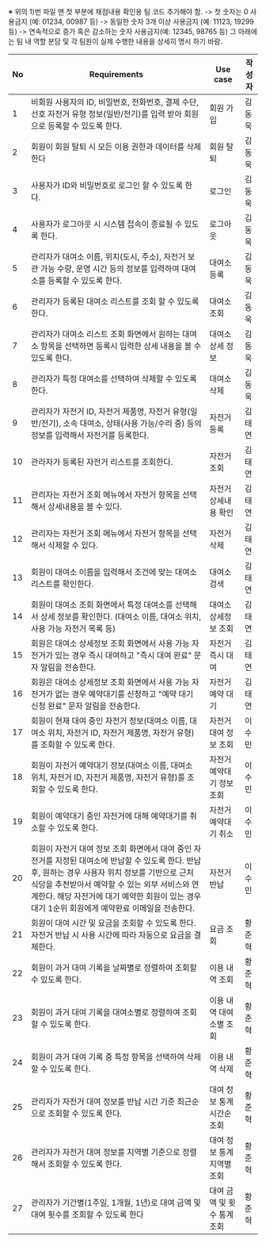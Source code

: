 ※ 위의 1)번 파일 맨 첫 부분에 채점내용 확인용 팀 코드 추가해야 함.
-> 첫 숫자는 0 사용금지 (예: 01234, 00987 등)
-> 동일한 숫자 3개 이상 사용금지 (예: 11123, 19299 등) -> 연속적으로 증가 혹은 감소하는 숫자 사용금지(예: 12345, 98765 등)
그 아래에는 팀 내 역할 분담 및 각 팀원이 실제 수행한 내용을 상세히 명시
하기 바람.

| No | Requirements | Use case | 작성자 |
| --- | --- | --- | --- |
| 1 | 비회원 사용자의 ID, 비밀번호, 전화번호, 결제 수단, 선호 자전거 유형 정보(일반/전기)를 입력 받아 회원으로 등록할 수 있도록 한다. | 회원 가입 | 김동욱 |
| 2 | 회원이 회원 탈퇴 시 모든 이용 권한과 데이터를 삭제한다 | 회원 탈퇴 | 김동욱 |
| 3 | 사용자가 ID와 비밀번호로 로그인 할 수 있도록 한다. | 로그인 | 김동욱 |
| 4 | 사용자가 로그아웃 시 시스템 접속이 종료될 수 있도록 한다. | 로그아웃 | 김동욱 |
| 5 | 관리자가 대여소 이름, 위치(도시, 주소), 자전거 보관 가능 수량, 운영 시간 등의 정보를 입력하여 대여소를 등록할 수 있도록 한다. | 대여소 등록 | 김동욱 |
| 6 | 관리자가 등록된 대여소 리스트를 조회 할 수 있도록 한다. | 대여소 조회 | 김동욱 |
| 7 | 관리자가 대여소 리스트 조회 화면에서 원하는 대여소 항목을 선택하면 등록시 입력한 상세 내용을 볼 수 있도록 한다. | 대여소 상세 정보 | 김동욱 |
| 8 | 관리자가 특정 대여소를 선택하여 삭제할 수 있도록 한다. | 대여소 삭제 | 김동욱 |
| 9 | 관리자가 자전거 ID, 자전거 제품명, 자전거 유형(일반/전기), 소속 대여소, 상태(사용 가능/수리 중) 등의 정보를 입력해서 자전거를 등록한다. | 자전거 등록 | 김태연 |
| 10 | 관라자가 등록된 자전거 리스트를 조회한다. | 자전거 조회 | 김태연 |
| 11 | 관리자는 자전거 조회 메뉴에서 자전거 항목을 선택해서 상세내용을 볼 수 있다. | 자전거 상세내용 확인 | 김태연 |
| 12 | 관리자는 자전거 조회 메뉴에서 자전거 항목을 선택해서 삭제할 수 있다. | 자전거 삭제 | 김태연 |
| 13 | 회원이 대여소 이름을 입력해서 조건에 맞는 대여소 리스트를 확인한다. | 대여소 검색 | 김태연 |
| 14 | 회원이 대여소 조회 화면에서 특정 대여소를 선택해서 상세 정보를 확인한다. (대여소 이름, 대여소 위치, 사용 가능 자전거 목록 등) | 대여소 상세정보 조회 | 김태연 |
| 15 | 회원은 대여소 상세정보 조회 화면에서 사용 가능 자전거가 있는 경우 즉시 대여하고 "즉시 대여 완료" 문자 알림을 전송한다. | 자전거 즉시 대여 | 김태연 |
| 16 | 회원은 대여소 상세정보 조회 화면에서 사용 가능 자전거가 없는 경우 예약대기를 신청하고 "예약 대기 신청 완료" 문자 알림을 전송한다. | 자전거 예약 대기 | 김태연 |
| 17 | 회원이 현재 대여 중인 자전거 정보(대여소 이름, 대여소 위치, 자전거 ID, 자전거 제품명, 자전거 유형)를 조회할 수 있도록 한다. | 자전거 대여 정보 조회 | 이수민 |
| 18 | 회원이 자전거 예약대기 정보(대여소 이름, 대여소 위치, 자전거 ID, 자전거 제품명, 자전거 유형)를 조회할 수 있도록 한다. | 자전거 예약대기 정보 조회 | 이수민 |
| 19 | 회원이 예약대기 중인 자전거에 대해 예약대기를 취소할 수 있도록 한다. | 자전거 예약대기 취소 | 이수민 |
| 20 | 회원이 자전거 대여 정보 조회 화면에서 대여 중인 자전거를 지정된 대여소에 반납할 수 있도록 한다. 반납 후, 원하는 경우 사용자 위치 정보를 기반으로 근처 식당을 추천받아서 예약할 수 있는 외부 서비스와 연계한다. 해당 자전거에 대기 예약한 회원이 있는 경우 대기 1순위 회원에게 예약완료 이메일을 전송한다. | 자전거 반납 | 이수민 |
| 21 | 회원이 대여 시간 및 요금을 조회할 수 있도록 한다. 자전거 반납 시 사용 시간에 따라 자동으로 요금을 결제한다. | 요금 조회 | 황준혁 |
| 22 | 회원이 과거 대여 기록을 날짜별로 정렬하여 조회할 수 있도록 한다. | 이용 내역 조회 | 황준혁 |
| 23 | 회원이 과거 대여 기록을 대여소별로 정렬하여 조회할 수 있도록 한다. | 이용 내역 대여소별 조회 | 황준혁 |
| 24 | 회원이 과거 대여 기록 중 특정 항목을 선택하여 삭제할 수 있도록 한다. | 이용 내역 삭제 | 황준혁 |
| 25 | 관리자가 자전거 대여 정보를 반납 시간 기준 최근순으로 조회할 수 있도록 한다. | 대여 정보 통계 시간순 조회 | 황준혁 |
| 26 | 관리자가 자전거 대여 정보를 지역별 기준으로 정렬해서 조회할 수 있도록 한다. | 대여 정보 통계 지역별 조회 | 황준혁 |
| 27 | 관리자가 기간별(1주일, 1개월, 1년)로 대여 금액 및 대여 횟수를 조회할 수 있도록 한다 | 대여 금액 및 횟수 통계 조회 | 황준혁 |